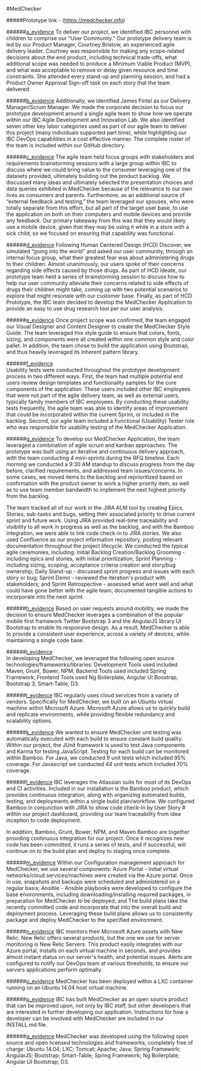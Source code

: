 #MedChecker

#####Prototype link - (https://medchecker.info)

######[a_evidence](https://github.com/IBCDBS/medchecker/tree/master/agile_project_docs#project-level-documentation)
To deliver our project, we identified IBC personnel with children to comprise our “User Community.”  Our prototype delivery team is led by our Product Manager, Courtney Bristow, an experienced agile delivery leader. Courtney was responsible for making any scope-related decisions about the end product, including technical trade-offs, what additional scope was needed to produce a Minimum Viable Product (MVP), and what was acceptable to remove or delay given resource and time constraints. She attended every stand-up and planning session, and had a Product Owner Approval Sign-off task on each story that the team delivered. 
 
######[b_evidence](https://github.com/IBCDBS/medchecker/tree/master/agile_project_docs#team-roles-and-contact-list)
Additionally, we identified James Fintel as our Delivery Manager/Scrum Manager.   We made the corporate decision to focus our prototype development around a single agile team to show how we operate within our IBC Agile Development and Innovation Lab.  We also identified seven other key labor categories used as part of our agile team to deliver this project (many individuals supported part time), while highlighting our IBC DevOps capabilities in a cost effective manner.  The complete roster of the team is included within our GitHub directory.

######[c_evidence](https://github.com/IBCDBS/medchecker/blob/master/agile_project_docs/FocusGroupNotes.md) 
The agile team held focus groups with stakeholders and requirements brainstorming sessions with a large group within IBC to discuss where we could bring value to the consumer leveraging one of the datasets provided, ultimately building out the product backlog. We discussed many ideas and ultimately selected the presentation choices and data queries exhibited in MedChecker because of the relevance to our own lives as consumers and parents. Furthermore, as an additional source of “external feedback and testing,” the team leveraged our spouses, who were totally separate from this effort, but all part of the target user base, to use the application on both on their computers and mobile devices and provide any feedback. Our primary takeaway from this was that they would likely use a mobile device, given that they may be using it while in a store with a sick child, so we focused on ensuring that capability was functional.

######[d_evidence](https://github.com/IBCDBS/medchecker/tree/master/agile_project_docs#initial-scope-discussion)
Following Human Centered Design (HCD) Discover, we simulated “going into the world” and asked our user community, through an internal focus group, what their greatest fear was about administering drugs to their children.  Almost unanimously, our users spoke of their concerns regarding side effects caused by those drugs.  As part of HCD Ideate, our prototype team held a series of brainstorming session to discuss how to help our user community alleviate their concerns related to side effects of drugs their children might take, coming up with two potential scenarios to explore that might resonate with our customer base.  Finally, as part of HCD Prototype, the IBC team decided to develop the MedChecker Application to provide an easy to use drug research tool per our user analysis.
 
######[e_evidence](https://github.com/IBCDBS/medchecker/blob/master/agile_project_docs/MedCheck_Style_Guide.jpg)
Once project scope was confirmed, the team engaged our Visual Designer and Content Designer to create the MedChecker Style Guide. The team leveraged this style guide to ensure that colors, fonts, sizing, and components were all created within one common style and color pallet. In addition, the team chose to build the application using Bootstrap, and thus heavily leveraged its inherent pattern library.
 
######[f_evidence](https://github.com/IBCDBS/medchecker/blob/master/testing/usability-testing.md#usability-testing)  
Usability tests were conducted throughout the prototype development process in two different ways. First, the team had multiple potential end users review design templates and functionality samples for the core components of the application. These users included other IBC employees that were not part of the agile delivery team, as well as external users, typically family members of IBC employees. By conducting these usability tests frequently, the agile team was able to identify areas of improvement that could be incorporated within the current Sprint, or included in the backlog. 
Second, our agile team included a Functional (Usability) Tester role who was responsible for usability testing of the MedChecker Application. 

######[g_evidence](https://github.com/IBCDBS/medchecker/tree/master/agile_project_docs) 
To develop our MedChecker Application, the team leveraged a combination of agile scrum and kanban approaches. The prototype was built using an iterative and continuous delivery approach, with the team conducting 4 mini-sprints during the RFQ timeline. Each morning we conducted a 9:30 AM standup to discuss progress from the day before, clarified requirements, and addressed team issues/concerns.  In some cases, we moved items to the backlog and reprioritized based on confirmation with the product owner to work a higher priority item, as well as to use team member bandwidth to implement the next highest priority from the backlog.   
 
The team tracked all of our work in the JIRA ALM tool by creating Epics, Stories, sub-tasks and bugs, setting their associated priority to drive current sprint and future work.  Using JIRA provided real-time traceability and visibility to all work in progress as well as the backlog, and with the Bamboo integration, we were able to link code check-in to JIRA stories.  We also used Confluence as our project information repository, posting relevant documentation throughout the project lifecycle.  We conducted the typical agile ceremonies, including: 
Initial Backlog Creation/Backlog Grooming - including epics and stories, with initial prioritization; 
Sprint Planning - including sizing, scoping, acceptance criteria creation and story/bug ownership; 
Daily Stand-up - discussed sprint progress and issues with each story or bug; 
Sprint Demo - reviewed the iteration's product with stakeholders; and 
Sprint Retrospective - assessed what went well and what could have gone better with the agile team, documented tangible actions to incorporate into the next sprint. 
 
######[h_evidence](https://github.com/IBCDBS/medchecker/blob/master/testing/crossbrowser-testing.md#cross-browser-testing) 
Based on user requests around mobility, we made the decision to ensure MedChecker leverages a combination of the popular mobile first framework Twitter Bootstrap 3 and the AngularJS library UI Bootstrap to enable its responsive design. As a result, MedChecker is able to provide a consistent user experience, across a variety of devices, while maintaining a single code base. 


######[i_evidence](https://github.com/IBCDBS/medchecker/blob/master/LICENSE.md#license-summary-of-included-technologies)  
In developing MedChecker, we leveraged the following open source technologies/frameworks/libraries: Development Tools used included Maven, Grunt, Bower, NPM; Backend Tools used included Spring Framework; Frontend Tools used Ng Boilerplate, Angular UI Boostrap, Bootstrap 3, Smart-Table, D3. 

######[j_evidence](https://github.com/IBCDBS/medchecker/tree/master/devops#infrastructure-overview) 
IBC regularly uses cloud services from a variety of vendors. Specifically for MedChecker, we built on an Ubuntu virtual machine within Microsoft Azure. Microsoft Azure allows us to quickly build and replicate environments, while providing flexible redundancy and scalability options. 
 
######[k_evidence](https://github.com/IBCDBS/medchecker/blob/master/testing/unit-testing.md) 
We wanted to ensure MedChecker unit testing was automatically executed with each build to ensure constant build quality.  Within our project, the JUnit framework is used to test Java components and Karma for testing JavaScript. Testing for each build can be monitored within Bamboo. For Java, we conducted 9 unit tests which included 95% coverage.  For Javascript we conducted 44 unit tests which included 70% coverage. 

######[l_evidence](https://github.com/IBCDBS/medchecker/tree/master/devops#continous-integration) 
IBC leverages the Atlassian suite for most of its DevOps and CI activities. Included in our installation is the Bamboo product, which provides continuous integration, along with organizing automated builds, testing, and deployments within a single build plan/workflow. We configured Bamboo in conjunction with JIRA to show code check-in by User Story # within our project dashboard, providing our team traceability from idea inception to code deployment.  
 
In addition, Bamboo, Grunt, Bower, NPM, and Maven Bamboo are together providing continuous integration for our project. Once it recognizes new code has been committed, it runs a series of tests, and if successful, will continue on to the build plan and deploy to staging once complete.

######[m_evidence](https://github.com/IBCDBS/medchecker/tree/master/devops#configuration-management-and-automated-deployment)
Within our Configuration management approach for MedChecker, we use several components: 
Azure Portal - Initial virtual networks/cloud services/machines were created via the Azure portal. Once in use, snapshots and backups were scheduled and administered on a regular basis; 
Ansible - Ansible playbooks were developed to configure the base environments, including downloading/installing required packages, in preparation for MedChecker to be deployed; and 
The build plans take the recently committed code and incorporate that into the overall build and deployment process. Leveraging these build plans allows us to consistently package and deploy MedChecker to the specified environment. 

######[n_evidence](https://github.com/IBCDBS/medchecker/tree/master/devops#security-monitoring) 
IBC monitors their Microsoft Azure assets with New Relic. New Relic offers several products, but the one we use for server monitoring is New Relic Servers. This product easily integrates with our Azure portal, installs on each virtual machine in seconds, and provides almost instant status on our server's health, and potential issues. Alerts are configured to notify our DevOps team at various thresholds, to ensure our servers applications perform optimally. 

######[o_evidence](https://github.com/IBCDBS/medchecker/blob/master/devops/iaas/medchecker_network_topology.png) 
MedChecker has been deployed within a LXC container running on an Ubuntu 14.04 host virtual machine. 
 
######[p_evidence](https://github.com/IBCDBS/medchecker/blob/master/devops/REST_api.jpg) 
IBC has built MedChecker as an open source product that can be improved upon, not only by IBC staff, but other developers that are interested in further developing our application.  Instructions for how a developer can be involved with MedChecker are included in our INSTALL.md file. 

######[q_evidence](https://github.com/IBCDBS/medchecker/blob/master/LICENSE.md#license-summary-of-included-technologies) 
MedChecker was developed using the following open source and open licensed technologies and frameworks, completely free of charge: Ubuntu 14.04; LXC; Tomcat; Apache; Java; Spring Framework; AngularJS; Bootstrap; Smart-Table; Spring Framework; Ng Boilerplate; Angular UI Bootstrap; D3. 
